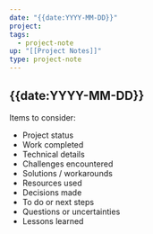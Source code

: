```yaml
---
date: "{{date:YYYY-MM-DD}}"
project: 
tags:
  - project-note
up: "[[Project Notes]]"
type: project-note
---
```


## {{date:YYYY-MM-DD}}
Items to consider:
- Project status
- Work completed
- Technical details
- Challenges encountered
- Solutions / workarounds
- Resources used
- Decisions made
- To do or next steps
- Questions or uncertainties
- Lessons learned